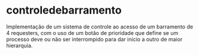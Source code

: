 # controledebarramento
Implementação de um sistema de controle ao acesso de um barramento de 4 requesters, com o uso de um botão de prioridade que define se um processo deve ou não ser interrompido para dar início a outro de maior hierarquia.
